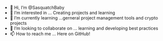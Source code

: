 - 👋 Hi, I’m @SasquatchBaby
- 👀 I’m interested in ... Creating projects and learning 
- 🌱 I’m currently learning ...gerneral project management tools and crypto projects
- 💞️ I’m looking to collaborate on ... learning and developing best practices
- 📫 How to reach me ... Here on GitHub!

<!---
SasquatchBaby/SasquatchBaby is a ✨ special ✨ repository because its `README.md` (this file) appears on your GitHub profile.
You can click the Preview link to take a look at your changes.
--->
